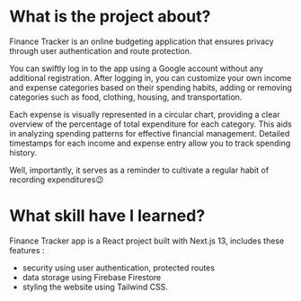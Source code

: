 # What is the project about?

Finance Tracker is an online budgeting application that ensures privacy through user authentication and route protection.

You can swiftly log in to the app using a Google account without any additional registration. After logging in, you can customize your own income and expense categories based on their spending habits, adding or removing categories such as food, clothing, housing, and transportation. 

Each expense is visually represented in a circular chart, providing a clear overview of the percentage of total expenditure for each category. This aids in analyzing spending patterns for effective financial management. Detailed timestamps for each income and expense entry allow you to track spending history. 

Well, importantly, it serves as a reminder to cultivate a regular habit of recording expenditures😉

# What skill have I learned?

Finance Tracker app is a React project built with Next.js 13,  includes these features :
- security using user authentication, protected routes
- data storage using Firebase Firestore 
- styling the website using Tailwind CSS.
